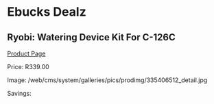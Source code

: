 
# Ebucks Dealz
## Ryobi: Watering Device Kit For C-126C
[Product Page](https://www.ebucks.com/web/shop/productSelected.do?prodId=335406512&catId=370101825)

Price: R339.00

Image: /web/cms/system/galleries/pics/prodimg/335406512_detail.jpg

Savings: 


	
